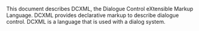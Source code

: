 
This document describes DCXML, the Dialogue Control eXtensible Markup Language. 
DCXML provides declarative markup to describe dialogue control.
DCXML is a language that is used with a dialog system. 
